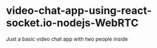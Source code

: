 # video-chat-app-using-react-socket.io-nodejs-WebRTC
Just a basic video chat app with two people inside
